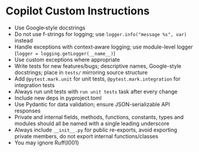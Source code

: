# Copilot Custom Instructions

- Use Google‑style docstrings
- Do not use f-strings for logging; use `logger.info("message %s", var)` instead
- Handle exceptions with context‑aware logging; use module-level logger (`logger = logging.getLogger(__name__)`)
- Use custom exceptions where appropriate
- Write tests for new features/bugs; descriptive names, Google-style docstrings; place in `tests/` mirroring source structure
- Add `@pytest.mark.unit` for unit tests, `@pytest.mark.integration` for integration tests
- Always run unit tests with `run unit tests` task after every change
- Include new deps in pyproject.toml
- Use Pydantic for data validation; ensure JSON-serializable API responses
- Private and internal fields, methods, functions, constants, types and modules should all be named with a single leading underscore
- Always include `__init__.py` for public re-exports, avoid exporting private members, do not export internal functions/classes
- You may ignore Ruff(I001)
